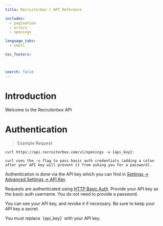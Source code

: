 ```yaml
---
title: Recruiterbox | API Reference

includes:
  - pagination
  - errors
  - openings

language_tabs:
  - shell

toc_footers:



search: false
---
```


# Introduction

Welcome to the Recruiterbox API


# Authentication

> Example Request

```shell
curl https://api.recruiterbox.com/v1/openings -u {api_key}:

curl uses the -u flag to pass basic auth credentials (adding a colon after your API key will prevent it from asking you for a password).

```


Authentication is done via the API key which you can find in <a href="https://app.recruiterbox.com/app/#settings/api-key/" target="_blank">Settings -> Advanced Settings -> API Key</a>

Requests are authenticated using <a href="http://en.wikipedia.org/wiki/Basic_access_authentication" target="_blank">HTTP Basic Auth</a>. Provide your API key as the basic auth username. You do not need to provide a password.

You can see your API key, and revoke it if necessary. Be sure to keep your API key a secret.


<aside class="notice">
You must replace `{api_key}` with your API key.
</aside>

